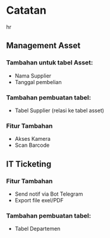 # Catatan

hr


## Management Asset

### Tambahan untuk tabel Asset:

- Nama Supplier
- Tanggal pembelian

### Tambahan pembuatan tabel:
- Tabel Supplier (relasi ke tabel asset)

### Fitur Tambahan
- Akses Kamera
- Scan Barcode


## IT Ticketing

### Fitur Tambahan
- Send notif via Bot Telegram
- Export file exel/PDF

### Tambahan pembuatan tabel:
- Tabel Departemen


